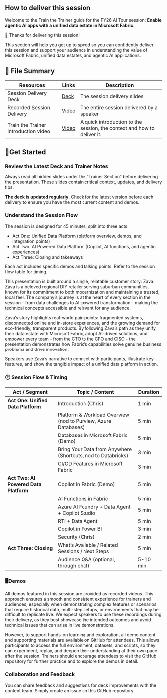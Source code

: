 ## How to deliver this session

Welcome to the Train the Trainer guide for the FY26 AI Tour session: **Enable agentic AI apps with a unified data estate in Microsoft Fabric**.

🥇 Thanks for delivering this session!

This section will help you get up to speed so you can confidently deliver this session and support your audience in understanding the value of Microsoft Fabric, unified data estates, and agentic AI applications.

## 📁 File Summary

| Resources          | Links                            | Description |
|-------------------|----------------------------------|-------------------|
| Session Delivery Deck     |  [Deck](https://aka.ms/) | The session delivery slides |
| Recorded Session Delivery     |  [Video](https://aka.ms/) | The entire session delivered by a speaker |
| Train the Trainer introduction video     |  [Video](https://aka.ms/) | A quick introduction to the session, the context and how to deliver it. |


## 🚀Get Started

### Review the Latest Deck and Trainer Notes

Always read all hidden slides under the “Trainer Section” before delivering the presentation. These slides contain critical context, updates, and delivery tips.

**The deck is updated regularly**. Check for the latest version before each delivery to ensure you have the most current content and demos.

### Understand the Session Flow

The session is designed for 45 minutes, split into three acts:

- Act One: Unified Data Platform (platform overview, demos, and integration points)
- Act Two: AI Powered Data Platform (Copilot, AI functions, and agentic experiences)
- Act Three: Closing and takeaways

Each act includes specific demos and talking points. Refer to the session flow table for timing.

This presentation is built around a single, relatable customer story: Zava. Zava is a beloved regional DIY retailer serving suburban communities, known for its commitment to both modernization and maintaining a trusted, local feel. The company’s journey is at the heart of every section in the session - from data challenges to AI-powered transformation - making the technical concepts accessible and relevant for any audience. 

Zava’s story highlights real-world pain points: fragmented systems, disconnected online and in-store experiences, and the growing demand for eco-friendly, transparent products. By following Zava’s path as they unify their data estate with Microsoft Fabric, adopt AI-driven solutions, and empower every team - from the CTO to the CFO and CISO - the presentation demonstrates how Fabric’s capabilities solve genuine business problems and drive innovation.

Speakers use Zava’s narrative to connect with participants, illustrate key features, and show the tangible impact of a unified data platform in action.

### 🕐 Session Flow & Timing

| Act / Segment                | Topic / Content                                     | Duration |
|------------------------------|-----------------------------------------------------|----------|
| **Act One: Unified Data Platform** | Introduction (Chris)                          | 1 min    |
|                              | Platform & Workload Overview (nod to Purview, Azure Databases) | 5 min    |
|                              | Databases in Microsoft Fabric (Demo)                 | 5 min    |
|                              | Bring Your Data from Anywhere (Shortcuts, nod to Databricks) | 3 min    |
|                              | CI/CD Features in Microsoft Fabric                   | 3 min    |
| **Act Two: AI Powered Data Platform** | Copilot in Fabric (Demo)                    | 5 min    |
|                              | AI Functions in Fabric         | 5 min    |
|                              | Azure AI Foundry + Data Agent + Copilot Studio       | 5 min    |
|                              | RTI + Data Agent                                     | 5 min    |
|                              | Copilot in Power BI                                  | 3 min    |
|                              | Security (Chris)                                     | 2 min    |
| **Act Three: Closing**       | What’s Available / Related Sessions / Next Steps     | 5 min    |
|                              | Audience Q&A (optional, through chat)                | 5-10 min |

### 🖥️Demos

All demos featured in this session are provided as recorded videos. This approach ensures a smooth and consistent experience for trainers and audiences, especially when demonstrating complex features or scenarios that require historical data, multi-step setups, or environments that may be difficult to replicate live. We expect speakers to use these recordings during their delivery, as they best showcase the intended outcomes and avoid technical issues that can arise in live demonstrations. 

However, to support hands-on learning and exploration, all demo content and supporting materials are available on GitHub for attendees. This allows participants to access the full environment, datasets, and scripts, so they can experiment, replay, and deepen their understanding at their own pace after the session. Trainers should encourage attendees to visit the GitHub repository for further practice and to explore the demos in detail.

### Collaboration and Feedback

You can share feedback and suggestions for deck improvements with the content team. Simply create an issue on this GitHub repository.
